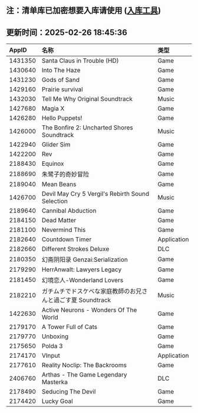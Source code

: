 ## 注：清单库已加密想要入库请使用 ([入库工具](https://github.com/BlankTMing/ManifestAutoUpdate/releases))

## 更新时间：2025-02-26 18:45:36
| AppID | 名称 | 类型  |
| :-------------------- | :----------------------------- | :----------- |
| 1431350 | Santa Claus in Trouble (HD)| Game |
| 1430640 | Into The Haze| Game |
| 1431230 | Gods of Sand| Game |
| 1429160 | Prairie survival| Game |
| 1432030 | Tell Me Why Original Soundtrack| Music |
| 1427680 | Magia X| Game |
| 1426280 | Hello Puppets!| Game |
| 1426000 | The Bonfire 2: Uncharted Shores Soundtrack| Music |
| 1422940 | Glider Sim| Game |
| 1422200 | Rev| Game |
| 2188430 | Equinox| Game |
| 2188690 | 朱鹭子的奇妙冒险| Game |
| 2189040 | Mean Beans| Game |
| 1426700 |  Devil May Cry 5 Vergil's Rebirth Sound Selection| Music |
| 2189640 | Cannibal Abduction| Game |
| 2184150 | Dead Matter| Game |
| 2181100 | Nevermind This| Game |
| 2182640 | Countdown Timer| Application |
| 2182660 | Different Strokes Deluxe| DLC |
| 2180350 | 幻斋阴阳录 Genzai:Serialization| Game |
| 2179290 | HerrAnwalt: Lawyers Legacy| Game |
| 2181450 | 幻境恋人-Wonderland Lovers| Game |
| 2182210 | ガチムチでドスケベな家庭教師のお兄さんと過ごす夏 Soundtrack| Music |
| 1422630 | Active Neurons - Wonders Of The World| Game |
| 2179170 | A Tower Full of Cats| Game |
| 2179770 | Unboxing| Game |
| 2175650 | Polda 3| Game |
| 2174170 | VInput| Application |
| 2177610 | Reality Noclip: The Backrooms| Game |
| 2406760 | Arthas - The Game Legendary Masterka| DLC |
| 2178490 | Seducing The Devil| Game |
| 2174420 | Lucky Goal| Game |
